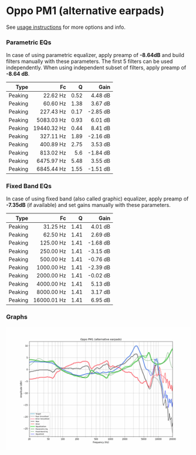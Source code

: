 # Oppo PM1 (alternative earpads)
See [usage instructions](https://github.com/jaakkopasanen/AutoEq#usage) for more options and info.

### Parametric EQs
In case of using parametric equalizer, apply preamp of **-8.64dB** and build filters manually
with these parameters. The first 5 filters can be used independently.
When using independent subset of filters, apply preamp of **-8.64 dB**.

| Type    | Fc          |    Q | Gain     |
|--------:|------------:|-----:|---------:|
| Peaking | 22.62 Hz    | 0.52 | 4.48 dB  |
| Peaking | 60.60 Hz    | 1.38 | 3.67 dB  |
| Peaking | 227.43 Hz   | 0.17 | -2.85 dB |
| Peaking | 5083.03 Hz  | 0.93 | 6.01 dB  |
| Peaking | 19440.32 Hz | 0.44 | 8.41 dB  |
| Peaking | 327.11 Hz   | 1.89 | -2.16 dB |
| Peaking | 400.89 Hz   | 2.75 | 3.53 dB  |
| Peaking | 813.02 Hz   | 5.6  | -1.84 dB |
| Peaking | 6475.97 Hz  | 5.48 | 3.55 dB  |
| Peaking | 6845.44 Hz  | 1.55 | -1.51 dB |

### Fixed Band EQs
In case of using fixed band (also called graphic) equalizer, apply preamp of **-7.35dB**
(if available) and set gains manually with these parameters.

| Type    | Fc          |    Q | Gain     |
|--------:|------------:|-----:|---------:|
| Peaking | 31.25 Hz    | 1.41 | 4.01 dB  |
| Peaking | 62.50 Hz    | 1.41 | 2.69 dB  |
| Peaking | 125.00 Hz   | 1.41 | -1.68 dB |
| Peaking | 250.00 Hz   | 1.41 | -3.15 dB |
| Peaking | 500.00 Hz   | 1.41 | -0.76 dB |
| Peaking | 1000.00 Hz  | 1.41 | -2.39 dB |
| Peaking | 2000.00 Hz  | 1.41 | -0.02 dB |
| Peaking | 4000.00 Hz  | 1.41 | 5.13 dB  |
| Peaking | 8000.00 Hz  | 1.41 | 3.17 dB  |
| Peaking | 16000.01 Hz | 1.41 | 6.95 dB  |

### Graphs
![](./Oppo%20PM1%20(alternative%20earpads).png)
